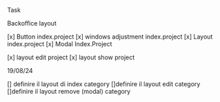 Task

Backoffice layout

[x] Button index.project
[x] windows adjustment index.project
[x] Layout index.project
[x] Modal Index.Project

[x] layout edit project
[x] layout show project 

19/08/24

[] definire il layout di index category
[]definire il layout edit category
[]definire il layout remove (modal) category